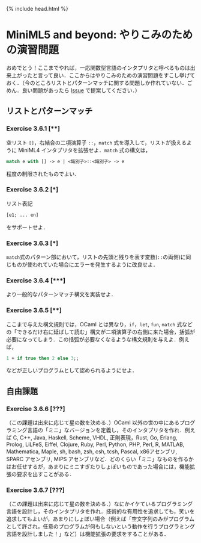 {% include head.html %}

# MiniML5 and beyond: やりこみのための演習問題

おめでとう！ここまでやれば，一応関数型言語のインタプリタと呼べるものは出来上がったと言って良い．ここからはやりこみのための演習問題をすこし挙げておく．（今のところリストとパターンマッチに関する問題しか作れていない．ごめん．良い問題があったら [Issue](https://github.com/kuis-isle3sw/IoPLMaterials/issues) で提案してください．）

## リストとパターンマッチ

### Exercise 3.6.1 [**]

空リスト `[]`，右結合の二項演算子 `::`，`match` 式を導入して，リストが扱えるように MiniML4 インタプリタを拡張せよ．`match` 式の構文は，

```ocaml
match e with [] -> e | <識別子>::<識別子> -> e
```

程度の制限されたものでよい．

### Exercise 3.6.2 [*]

リスト表記

```ocaml
[e1; ... en]
```

をサポートせよ．

### Exercise 3.6.3 [*]

`match`式のパターン部において，リストの先頭と残りを表す変数(`::`の両側)に同じものが使われていた場合にエラーを発生するように改良せよ．

### Exercise 3.6.4 [***]

より一般的なパターンマッチ構文を実装せよ．

### Exercise 3.6.5 [**]

ここまで与えた構文規則では，OCaml とは異なり，`if`，`let`, `fun`, `match` 式などの「できるだけ右に延ばして読む」構文が二項演算子の右側に来た場合，括弧が必要になってしまう．この括弧が必要なくなるような構文規則を与えよ．例えば，

```ocaml
1 + if true then 2 else 3;;
```

などが正しいプログラムとして認められるようにせよ．

## 自由課題

### Exercise 3.6.6 [???]

（この課題は出来に応じて星の数を決める．）OCaml 以外の世の中にあるプログラミング言語の「ミニ」なバージョンを定義し，そのインタプリタを作れ．例えば C, C++, Java, Haskell, Scheme, VHDL, 正則表現，Rust, Go, Erlang, Prolog, LiLFeS, Eiffel, Clojure, Ruby, Perl, Python, PHP, Perl, R, MATLAB, Mathematica, Maple, sh, bash, zsh, csh, tcsh, Pascal, x86アセンブリ, SPARC アセンブリ, MIPS アセンブリなど．どのくらい「ミニ」なものを作るかはお任せするが，あまりにミニすぎたりしょぼいものであった場合には，機能拡張の要求を出すことがある．

### Exercise 3.6.7 [???]

（この課題は出来に応じて星の数を決める．）なにかイケているプログラミング言語を設計し，そのインタプリタを作れ．技術的な有用性を追求しても，笑いを追求してもよいが，あまりにしょぼい場合（例えば「空文字列のみがプログラムとして許され，任意のプログラムが何もしないという動作を行うプログラミング言語を設計しました！」など）は機能拡張の要求をすることがある．
